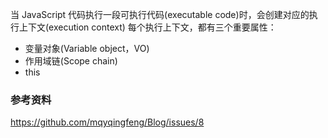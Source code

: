 当 JavaScript 代码执行一段可执行代码(executable code)时，会创建对应的执行上下文(execution context)
每个执行上下文，都有三个重要属性：
- 变量对象(Variable object，VO)
- 作用域链(Scope chain)
- this

### 参考资料
https://github.com/mqyqingfeng/Blog/issues/8
